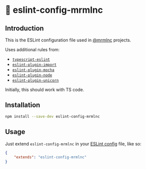 # :panda_face: eslint-config-mrmlnc

## Introduction

This is the ESLint configuration file used in [@mrmlnc](https://github.com/mrmlnc) projects.

Uses additional rules from:

* [`typescript-eslint`](https://github.com/typescript-eslint/typescript-eslint)
* [`eslint-plugin-import`](https://github.com/benmosher/eslint-plugin-import)
* [`eslint-plugin-mocha`](https://github.com/lo1tuma/eslint-plugin-mocha)
* [`eslint-plugin-node`](https://github.com/mysticatea/eslint-plugin-node)
* [`eslint-plugin-unicorn`](https://github.com/sindresorhus/eslint-plugin-unicorn)

Initially, this should work with TS code.

## Installation

```sh
npm install --save-dev eslint-config-mrmlnc
```

## Usage

Just extend `eslint-config-mrmlnc` in your [ESLint config](https://eslint.org/docs/user-guide/configuring) file, like so:

```json
{
	"extends": "eslint-config-mrmlnc"
}
```
